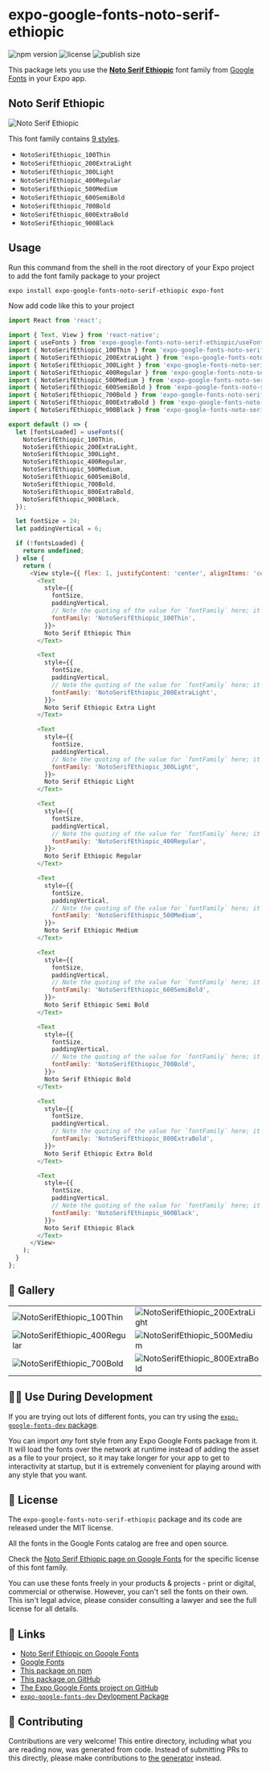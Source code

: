 # expo-google-fonts-noto-serif-ethiopic

![npm version](https://flat.badgen.net/npm/v/expo-google-fonts-noto-serif-ethiopic)
![license](https://flat.badgen.net/github/license/expo/google-fonts)
![publish size](https://flat.badgen.net/packagephobia/install/expo-google-fonts-noto-serif-ethiopic)

This package lets you use the [**Noto Serif Ethiopic**](https://fonts.google.com/specimen/Noto+Serif+Ethiopic) font family from [Google Fonts](https://fonts.google.com/) in your Expo app.

## Noto Serif Ethiopic

![Noto Serif Ethiopic](./font-family.png)

This font family contains [9 styles](#-gallery).

- `NotoSerifEthiopic_100Thin`
- `NotoSerifEthiopic_200ExtraLight`
- `NotoSerifEthiopic_300Light`
- `NotoSerifEthiopic_400Regular`
- `NotoSerifEthiopic_500Medium`
- `NotoSerifEthiopic_600SemiBold`
- `NotoSerifEthiopic_700Bold`
- `NotoSerifEthiopic_800ExtraBold`
- `NotoSerifEthiopic_900Black`

## Usage

Run this command from the shell in the root directory of your Expo project to add the font family package to your project
```sh
expo install expo-google-fonts-noto-serif-ethiopic expo-font
```

Now add code like this to your project
```js
import React from 'react';

import { Text, View } from 'react-native';
import { useFonts } from 'expo-google-fonts-noto-serif-ethiopic/useFonts';
import { NotoSerifEthiopic_100Thin } from 'expo-google-fonts-noto-serif-ethiopic/100Thin';
import { NotoSerifEthiopic_200ExtraLight } from 'expo-google-fonts-noto-serif-ethiopic/200ExtraLight';
import { NotoSerifEthiopic_300Light } from 'expo-google-fonts-noto-serif-ethiopic/300Light';
import { NotoSerifEthiopic_400Regular } from 'expo-google-fonts-noto-serif-ethiopic/400Regular';
import { NotoSerifEthiopic_500Medium } from 'expo-google-fonts-noto-serif-ethiopic/500Medium';
import { NotoSerifEthiopic_600SemiBold } from 'expo-google-fonts-noto-serif-ethiopic/600SemiBold';
import { NotoSerifEthiopic_700Bold } from 'expo-google-fonts-noto-serif-ethiopic/700Bold';
import { NotoSerifEthiopic_800ExtraBold } from 'expo-google-fonts-noto-serif-ethiopic/800ExtraBold';
import { NotoSerifEthiopic_900Black } from 'expo-google-fonts-noto-serif-ethiopic/900Black';

export default () => {
  let [fontsLoaded] = useFonts({
    NotoSerifEthiopic_100Thin,
    NotoSerifEthiopic_200ExtraLight,
    NotoSerifEthiopic_300Light,
    NotoSerifEthiopic_400Regular,
    NotoSerifEthiopic_500Medium,
    NotoSerifEthiopic_600SemiBold,
    NotoSerifEthiopic_700Bold,
    NotoSerifEthiopic_800ExtraBold,
    NotoSerifEthiopic_900Black,
  });

  let fontSize = 24;
  let paddingVertical = 6;

  if (!fontsLoaded) {
    return undefined;
  } else {
    return (
      <View style={{ flex: 1, justifyContent: 'center', alignItems: 'center' }}>
        <Text
          style={{
            fontSize,
            paddingVertical,
            // Note the quoting of the value for `fontFamily` here; it expects a string!
            fontFamily: 'NotoSerifEthiopic_100Thin',
          }}>
          Noto Serif Ethiopic Thin
        </Text>

        <Text
          style={{
            fontSize,
            paddingVertical,
            // Note the quoting of the value for `fontFamily` here; it expects a string!
            fontFamily: 'NotoSerifEthiopic_200ExtraLight',
          }}>
          Noto Serif Ethiopic Extra Light
        </Text>

        <Text
          style={{
            fontSize,
            paddingVertical,
            // Note the quoting of the value for `fontFamily` here; it expects a string!
            fontFamily: 'NotoSerifEthiopic_300Light',
          }}>
          Noto Serif Ethiopic Light
        </Text>

        <Text
          style={{
            fontSize,
            paddingVertical,
            // Note the quoting of the value for `fontFamily` here; it expects a string!
            fontFamily: 'NotoSerifEthiopic_400Regular',
          }}>
          Noto Serif Ethiopic Regular
        </Text>

        <Text
          style={{
            fontSize,
            paddingVertical,
            // Note the quoting of the value for `fontFamily` here; it expects a string!
            fontFamily: 'NotoSerifEthiopic_500Medium',
          }}>
          Noto Serif Ethiopic Medium
        </Text>

        <Text
          style={{
            fontSize,
            paddingVertical,
            // Note the quoting of the value for `fontFamily` here; it expects a string!
            fontFamily: 'NotoSerifEthiopic_600SemiBold',
          }}>
          Noto Serif Ethiopic Semi Bold
        </Text>

        <Text
          style={{
            fontSize,
            paddingVertical,
            // Note the quoting of the value for `fontFamily` here; it expects a string!
            fontFamily: 'NotoSerifEthiopic_700Bold',
          }}>
          Noto Serif Ethiopic Bold
        </Text>

        <Text
          style={{
            fontSize,
            paddingVertical,
            // Note the quoting of the value for `fontFamily` here; it expects a string!
            fontFamily: 'NotoSerifEthiopic_800ExtraBold',
          }}>
          Noto Serif Ethiopic Extra Bold
        </Text>

        <Text
          style={{
            fontSize,
            paddingVertical,
            // Note the quoting of the value for `fontFamily` here; it expects a string!
            fontFamily: 'NotoSerifEthiopic_900Black',
          }}>
          Noto Serif Ethiopic Black
        </Text>
      </View>
    );
  }
};

```

## 🔡 Gallery


||||
|-|-|-|
|![NotoSerifEthiopic_100Thin](.//100Thin/NotoSerifEthiopic_100Thin.ttf.png)|![NotoSerifEthiopic_200ExtraLight](.//200ExtraLight/NotoSerifEthiopic_200ExtraLight.ttf.png)|![NotoSerifEthiopic_300Light](.//300Light/NotoSerifEthiopic_300Light.ttf.png)||
|![NotoSerifEthiopic_400Regular](.//400Regular/NotoSerifEthiopic_400Regular.ttf.png)|![NotoSerifEthiopic_500Medium](.//500Medium/NotoSerifEthiopic_500Medium.ttf.png)|![NotoSerifEthiopic_600SemiBold](.//600SemiBold/NotoSerifEthiopic_600SemiBold.ttf.png)||
|![NotoSerifEthiopic_700Bold](.//700Bold/NotoSerifEthiopic_700Bold.ttf.png)|![NotoSerifEthiopic_800ExtraBold](.//800ExtraBold/NotoSerifEthiopic_800ExtraBold.ttf.png)|![NotoSerifEthiopic_900Black](.//900Black/NotoSerifEthiopic_900Black.ttf.png)||


## 👩‍💻 Use During Development

If you are trying out lots of different fonts, you can try using the [`expo-google-fonts-dev` package](https://github.com/freeboub/google-fonts/tree/master/font-packages/dev#readme).

You can import *any* font style from any Expo Google Fonts package from it. It will load the fonts
over the network at runtime instead of adding the asset as a file to your project, so it may take longer
for your app to get to interactivity at startup, but it is extremely convenient
for playing around with any style that you want.

## 📖 License

The `expo-google-fonts-noto-serif-ethiopic` package and its code are released under the MIT license.

All the fonts in the Google Fonts catalog are free and open source.

Check the [Noto Serif Ethiopic page on Google Fonts](https://fonts.google.com/specimen/Noto+Serif+Ethiopic) for the specific license of this font family.

You can use these fonts freely in your products & projects - print or digital, commercial or otherwise. However, you can't sell the fonts on their own. This isn't legal advice, please consider consulting a lawyer and see the full license for all details.

## 🔗 Links

- [Noto Serif Ethiopic on Google Fonts](https://fonts.google.com/specimen/Noto+Serif+Ethiopic)
- [Google Fonts](https://fonts.google.com/)
- [This package on npm](https://www.npmjs.com/package/expo-google-fonts-noto-serif-ethiopic)
- [This package on GitHub](https://github.com/freeboub/google-fonts/tree/master/font-packages/noto-serif-ethiopic)
- [The Expo Google Fonts project on GitHub](https://github.com/freeboub/google-fonts)
- [`expo-google-fonts-dev` Devlopment Package](https://github.com/freeboub/google-fonts/tree/master/font-packages/dev)

## 🤝 Contributing

Contributions are very welcome! This entire directory, including what you are reading now, was generated from code. Instead of submitting PRs to this directly, please make contributions to [the generator](https://github.com/freeboub/google-fonts/tree/master/packages/generator) instead.
